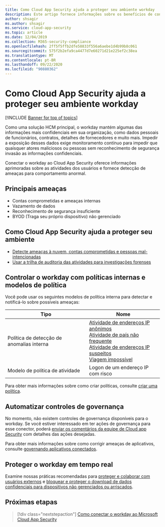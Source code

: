 ```yaml
---
title: Como Cloud App Security ajuda a proteger seu ambiente workday
description: Este artigo fornece informações sobre os benefícios de conectar seu aplicativo do WORKDAY para Cloud App Security usando o conector de API para visibilidade e controle sobre o uso.
author: shsagir
ms.author: shsagir
ms.service: cloud-app-security
ms.topic: article
ms.date: 12/04/2019
ms.collection: M365-security-compliance
ms.openlocfilehash: 2ff5f5ffb2dfe58833f556a6aebe1d4b99b8c061
ms.sourcegitcommit: 575f2b2efa9ca4477d7e60271d21e225ef2c38ea
ms.translationtype: MT
ms.contentlocale: pt-BR
ms.lasthandoff: 09/22/2020
ms.locfileid: "90880362"
---
```

# <a name="how-cloud-app-security-helps-protect-your-workday-environment"></a>Como Cloud App Security ajuda a proteger seu ambiente workday

[!INCLUDE [Banner for top of topics](includes/banner.md)]

Como uma solução HCM principal, o workday mantém algumas das informações mais confidenciais em sua organização, como dados pessoais de funcionários, contratos, detalhes de fornecedores e muito mais. Impedir a exposição desses dados exige monitoramento contínuo para impedir que quaisquer atores maliciosos ou pessoas sem reconhecimento de segurança invasão as informações confidenciais.

Conectar o workday ao Cloud App Security oferece informações aprimoradas sobre as atividades dos usuários e fornece detecção de ameaças para comportamento anormal.

## <a name="main-threats"></a>Principais ameaças

- Contas comprometidas e ameaças internas
- Vazamento de dados
- Reconhecimento de segurança insuficiente
- BYOD (Traga seu próprio dispositivo) não gerenciado

## <a name="how-cloud-app-security-helps-to-protect-your-environment"></a>Como Cloud App Security ajuda a proteger seu ambiente

- [Detecte ameaças à nuvem, contas comprometidas e pessoas mal-intencionadas](best-practices.md#detect-cloud-threats-compromised-accounts-malicious-insiders-and-ransomware)
- [Usar a trilha de auditoria das atividades para investigações forenses](best-practices.md#use-the-audit-trail-of-activities-for-forensic-investigations)

## <a name="control-workday-with-built-in-policies-and-policy-templates"></a>Controlar o workday com políticas internas e modelos de política

Você pode usar os seguintes modelos de política interna para detectar e notificá-lo sobre possíveis ameaças:

| Tipo | Nome |
| ---- | ---- |
| Política de detecção de anomalias interna | [Atividade de endereços IP anônimos](anomaly-detection-policy.md#activity-from-anonymous-ip-addresses)<br />[Atividade de país não frequente](anomaly-detection-policy.md#activity-from-infrequent-country)<br />[Atividade de endereços IP suspeitos](anomaly-detection-policy.md#activity-from-suspicious-ip-addresses)<br />[Viagem impossível](anomaly-detection-policy.md#impossible-travel) |
| Modelo de política de atividade | Logon de um endereço IP com risco |

Para obter mais informações sobre como criar políticas, consulte [criar uma política](control-cloud-apps-with-policies.md#create-a-policy).

## <a name="automate-governance-controls"></a>Automatizar controles de governança

No momento, não existem controles de governança disponíveis para o workday. Se você estiver interessado em ter ações de governança para esse conector, poderá [enviar os comentários da equipe de Cloud app Security](support-and-ts.md#feedback) com detalhes das ações desejadas.

Para obter mais informações sobre como corrigir ameaças de aplicativos, consulte [governando aplicativos conectados](governance-actions.md).

## <a name="protect-workday-in-real-time"></a>Proteger o workday em tempo real

Examine nossas práticas recomendadas para [proteger e colaborar com usuários externos](best-practices.md#secure-collaboration-with-external-users-by-enforcing-real-time-session-controls) e [bloquear e proteger o download de dados confidenciais para dispositivos não gerenciados ou arriscados](best-practices.md#block-and-protect-download-of-sensitive-data-to-unmanaged-or-risky-devices).

## <a name="next-steps"></a>Próximas etapas

> [!div class="nextstepaction"]
> [Como conectar o workday ao Microsoft Cloud App Security](connect-workday-to-microsoft-cloud-app-security.md)
